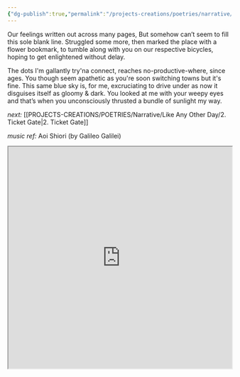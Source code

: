 ```yaml
---
{"dg-publish":true,"permalink":"/projects-creations/poetries/narrative/like-any-other-day/1-switching-town/","created":"2025-03-04T20:56:23.409+05:30","updated":"2025-03-07T18:00:05.125+05:30"}
---
```


Our feelings written out across many pages,
But somehow can’t seem to fill this sole blank line.
Struggled some more, then marked the place with a flower bookmark, 
to tumble along with you on our respective bicycles, hoping to get enlightened without delay.

The dots I'm gallantly try'na connect, reaches no-productive-where, since ages.
You though seem apathetic as you're soon switching towns but it's fine.
This same blue sky is, for me, excruciating to drive under as now it disguises itself as gloomy & dark.
You looked at me with your weepy eyes and that’s when you unconsciously thrusted a bundle of sunlight my way.


*next:* [[PROJECTS-CREATIONS/POETRIES/Narrative/Like Any Other Day/2. Ticket Gate\|2. Ticket Gate]]

*music ref:* Aoi Shiori (by Galileo Galilei)

<iframe src="https://youtu.be/T3bxbVGWy5k" style="width:100%; height:500px;"></iframe>
